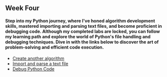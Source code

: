 <h2>Week Four</h2>
<h4>Step into my Python journey, where I've honed algorithm development skills, mastered importing and parsing text files, and become proficient in debugging code. Although my completed labs are locked, you can follow my learning path and explore the world of Python's file handling and debugging techniques. Dive in with the links below to discover the art of problem-solving and efficient code execution.</h4>

- [Create another algorithm](https://github.com/pbroding/week-four/blob/main/Activity_Create%20another%20algorithm.ipynb)
- [Import and parse a text file](https://github.com/pbroding/week-four/blob/main/Activity_Import%20and%20parse%20a%20text%20file.ipynb)
- [Debug Python Code](https://github.com/pbroding/week-four/blob/main/LAB_014_Activity.ipynb)

